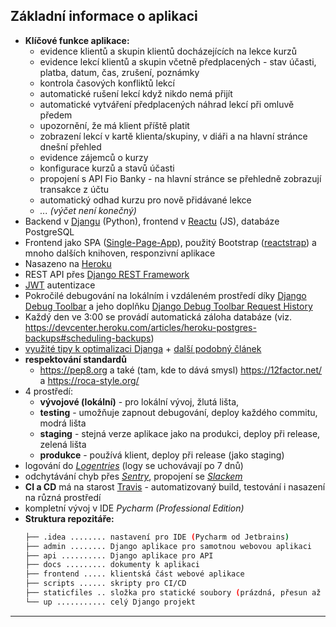 ## Základní informace o aplikaci
* **Klíčové funkce aplikace:**
    * evidence klientů a skupin klientů docházejících na lekce kurzů
    * evidence lekcí klientů a skupin včetně předplacených - stav účasti, platba, datum, čas, zrušení, poznámky
    * kontrola časových konfliktů lekcí
    * automatické rušení lekcí když nikdo nemá přijít
    * automatické vytváření předplacených náhrad lekcí při omluvě předem
    * upozornění, že má klient příště platit
    * zobrazení lekcí v kartě klienta/skupiny, v diáři a na hlavní stránce dnešní přehled
    * evidence zájemců o kurzy
    * konfigurace kurzů a stavů účasti
    * propojení s API Fio Banky - na hlavní stránce se přehledně zobrazují transakce z účtu
    * automatický odhad kurzu pro nově přidávané lekce
    * *... (výčet není konečný)*
* Backend v [Djangu](https://www.djangoproject.com/) (Python), frontend v [Reactu](https://reactjs.org/) (JS), databáze PostgreSQL
* Frontend jako SPA ([Single-Page-App](https://en.wikipedia.org/wiki/Single-page_application)), použitý Bootstrap ([reactstrap](https://reactstrap.github.io/)) a mnoho dalších knihoven, responzivní aplikace
* Nasazeno na [Heroku](https://www.heroku.com/)
* REST API přes [Django REST Framework](http://www.django-rest-framework.org/)
* [JWT](https://jwt.io/) autentizace
* Pokročilé debugování na lokálním i vzdáleném prostředí díky [Django Debug Toolbar](https://github.com/jazzband/django-debug-toolbar) a jeho doplňku [Django Debug Toolbar Request History](https://github.com/djsutho/django-debug-toolbar-request-history/)
* Každý den ve 3:00 se provádí automatická záloha databáze (viz. https://devcenter.heroku.com/articles/heroku-postgres-backups#scheduling-backups)
* [využité tipy k optimalizaci Djanga](https://www.revsys.com/tidbits/django-performance-simple-things/) + [další podobný článek](http://ses4j.github.io/2015/11/23/optimizing-slow-django-rest-framework-performance/)
* **respektování standardů**
    * https://pep8.org a také (tam, kde to dává smysl) https://12factor.net/ a https://roca-style.org/
* 4 prostředí:
    * **vývojové (lokální)** - pro lokální vývoj, žlutá lišta,
    * **testing** - umožňuje zapnout debugování, deploy každého commitu, modrá lišta
    * **staging** - stejná verze aplikace jako na produkci, deploy při release, zelená lišta
    * **produkce** - používá klient, deploy při release (jako staging)
* logování do *[Logentries](https://logentries.com/)* (logy se uchovávají po 7 dnů)
* odchytávání chyb přes *[Sentry](https://sentry.io/)*, propojení se *[Slackem](https://slack.com/)*
* **CI a CD** má na starost [Travis](https://travis-ci.com/) - automatizovaný build, testování i nasazení na různá prostředí
* kompletní vývoj v IDE *Pycharm (Professional Edition)*
* **Struktura repozitáře:**
    ```bash
    ├── .idea ........ nastavení pro IDE (Pycharm od Jetbrains)      
    ├── admin ........ Django aplikace pro samotnou webovou aplikaci        
    ├── api .......... Django aplikace pro API
    ├── docs ......... dokumenty k aplikaci     
    ├── frontend ..... klientská část webové aplikace   
    ├── scripts ...... skripty pro CI/CD
    ├── staticfiles .. složka pro statické soubory (prázdná, přesun až na CI)
    └── up ........... celý Django projekt
    ```
---
